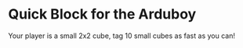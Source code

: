 # Quick Block for the Arduboy
Your player is a small 2x2 cube, tag 10 small cubes as fast as you can!
